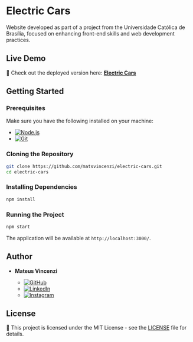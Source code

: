 # Electric Cars

Website developed as part of a project from the Universidade Católica de Brasília, focused on enhancing front-end skills and web development practices.

## Live Demo

🚀 Check out the deployed version here: **[Electric Cars](https://matsvincenzi.github.io/electric-cars/)**

## Getting Started

### Prerequisites

Make sure you have the following installed on your machine:
- [![Node.js](https://img.shields.io/badge/Node.js-339933?style=for-the-badge&logo=nodedotjs&logoColor=white)](https://nodejs.org/)
- [![Git](https://img.shields.io/badge/Git-F05032?style=for-the-badge&logo=git&logoColor=white)](https://git-scm.com/)

### Cloning the Repository

```sh
git clone https://github.com/matsvincenzi/electric-cars.git
cd electric-cars
```

### Installing Dependencies

```sh
npm install
```

### Running the Project

```sh
npm start
```

The application will be available at `http://localhost:3000/`.

## Author

- **Mateus Vincenzi**

   
  - [![GitHub](https://img.shields.io/badge/GitHub-181717?style=for-the-badge&logo=github&logoColor=white)](https://github.com/matsvincenzi)  
  - [![LinkedIn](https://img.shields.io/badge/LinkedIn-0A66C2?style=for-the-badge&logo=linkedin&logoColor=white)](https://www.linkedin.com/in/mateusvincenzi)  
  - [![Instagram](https://img.shields.io/badge/Instagram-E4405F?style=for-the-badge&logo=instagram&logoColor=white)](https://www.instagram.com/matts.dev)  

## License

📜 This project is licensed under the MIT License - see the [LICENSE](LICENSE) file for details.
